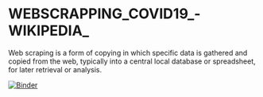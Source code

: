 # WEBSCRAPPING_COVID19_-WIKIPEDIA_
Web scraping is a form of copying in which specific data is gathered and copied from the web, typically into a central local database or spreadsheet, for later retrieval or analysis.



[![Binder](https://mybinder.org/badge_logo.svg)](https://mybinder.org/v2/gh/Ali-Mbacho/WEBSCRAPPING_COVID19_-WIKIPEDIA_/master?filepath=CORONA_WIKIPEDIA%20(1).ipynb)
